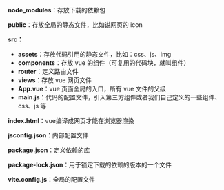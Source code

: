 **node_modules**：存放下载的依赖包

**public**：存放全局的静态文件，比如说网页的 icon

**src：**

- **assets**：存放代码引用的静态文件，比如：css、js、img
- **components**：存放 vue 的组件（可复用的代码块，就叫组件）
- **router**：定义路由文件
- **views**：存放 vue 网页文件
- **App.vue**：vue 页面全局的入口，所有 vue 文件的父级
- **main.js**：代码的配置文件，引入第三方组件或者我们自己定义的一些组件、css、js 等

**index.html**：vue编译成网页才能在浏览器渲染

**jsconfig.json**：内部配置文件

**package.json**：定义依赖的库

**package-lock.json**：用于锁定下载的依赖的版本的一个文件

**vite.config.js**：全局的配置文件